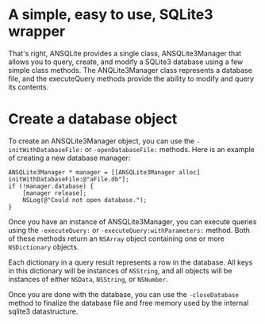 A simple, easy to use, SQLite3 wrapper
======================================

That's right, ANSQLite provides a single class, ANSQLite3Manager that allows you to query, create, and modify a SQLite3 database using a few simple class methods.  The ANQLite3Manager class represents a database file, and the executeQuery methods provide the ability to modify and query its contents.

Create a database object
==================================

To create an ANSQLite3Manager object, you can use the ```-initWithDatabaseFile:``` or ```-openDatabaseFile:``` methods.  Here is an example of creating a new database manager:

    ANSQLite3Manager * manager = [[ANSQLite3Manager alloc] initWithDatabaseFile:@"aFile.db"];
    if (!manager.database) {
		[manager release];
        NSLog(@"Could not open database.");
    }

Once you have an instance of ANSQLite3Manager, you can execute queries using the ```-executeQuery:``` or ```-executeQuery:withParameters:``` method.  Both of these methods return an ```NSArray``` object containing one or more ```NSDictionary``` objects.

Each dictionary in a query result represents a row in the database.  All keys in this dictionary will be instances of ```NSString```, and all objects will be instances of either ```NSData```, ```NSString```, or ```NSNumber```.

Once you are done with the database, you can use the ```-closeDatabase``` method to finalize the database file and free memory used by the internal sqlite3 datastructure.
